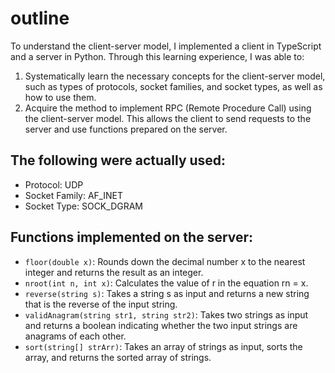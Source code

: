 # outline
To understand the client-server model, I implemented a client in TypeScript and a server in Python. Through this learning experience, I was able to:
1. Systematically learn the necessary concepts for the client-server model, such as types of protocols, socket families, and socket types, as well as how to use them.
2. Acquire the method to implement RPC (Remote Procedure Call) using the client-server model. This allows the client to send requests to the server and use functions prepared on the server.

## The following were actually used:
- Protocol: UDP
- Socket Family: AF_INET
- Socket Type: SOCK_DGRAM

## Functions implemented on the server:

- `floor(double x)`: Rounds down the decimal number x to the nearest integer and returns the result as an integer.
- `nroot(int n, int x)`: Calculates the value of r in the equation rn = x.
- `reverse(string s)`: Takes a string s as input and returns a new string that is the reverse of the input string.
- `validAnagram(string str1, string str2)`: Takes two strings as input and returns a boolean indicating whether the two input strings are anagrams of each other.
- `sort(string[] strArr)`: Takes an array of strings as input, sorts the array, and returns the sorted array of strings.
